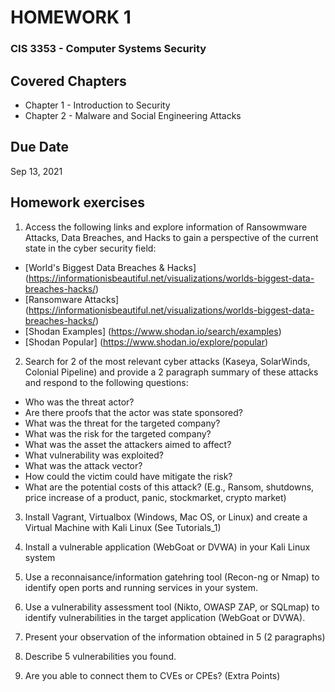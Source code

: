 # HOMEWORK 1
### CIS 3353 - Computer Systems Security

## Covered Chapters
- Chapter 1 - Introduction to Security
- Chapter 2 - Malware and Social Engineering Attacks

## Due Date

Sep 13, 2021

## Homework exercises

1. Access the following links and explore information of Ransowmware Attacks, Data Breaches, and Hacks to gain a perspective of the current state in the cyber security field:

- [World's Biggest Data Breaches & Hacks] (https://informationisbeautiful.net/visualizations/worlds-biggest-data-breaches-hacks/)
- [Ransomware Attacks] (https://informationisbeautiful.net/visualizations/worlds-biggest-data-breaches-hacks/)
- [Shodan Examples] (https://www.shodan.io/search/examples)
- [Shodan Popular] (https://www.shodan.io/explore/popular)

2. Search for 2 of the most relevant cyber attacks (Kaseya, SolarWinds, Colonial Pipeline) and provide a 2 paragraph summary of these attacks and respond to the following questions:

- Who was the threat actor?
- Are there proofs that the actor was state sponsored?
- What was the threat for the targeted company?
- What was the risk for the targeted company?
- What was the asset the attackers aimed to affect?
- What vulnerability was exploited?
- What was the attack vector?
- How could the victim could have mitigate the risk?
- What are the potential costs of this attack? (E.g., Ransom, shutdowns, price increase of a product, panic, stockmarket, crypto market)

3. Install Vagrant, Virtualbox (Windows, Mac OS, or Linux) and create a Virtual Machine with Kali Linux (See Tutorials_1)

4. Install a vulnerable application (WebGoat or DVWA) in your Kali Linux system

5. Use a reconnaisance/information gatehring tool (Recon-ng or Nmap) to identify open ports and running services in your system.

6. Use a vulnerability assessment tool (Nikto, OWASP ZAP, or SQLmap) to identify vulnerabilities in the target application (WebGoat or DVWA).

7. Present your observation of the information obtained in 5 (2 paragraphs)

8. Describe 5 vulnerabilities you found. 

9. Are you able to connect them to CVEs or CPEs? (Extra Points) 




